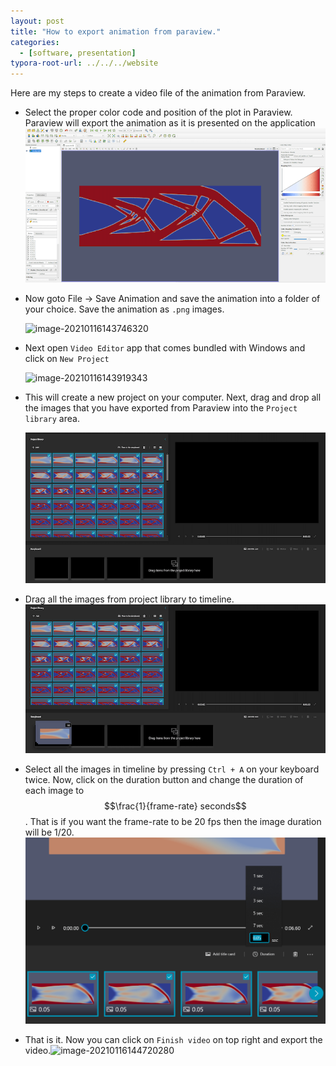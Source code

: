 ```yaml
---
layout: post
title: "How to export animation from paraview."
categories: 
  - [software, presentation]
typora-root-url: ../../../website
---
```

Here are my steps to create a video file of the animation from Paraview.

- Select the proper color code and position of the plot in Paraview.  Paraview will export the animation as it is presented on the application
  ![image-20210115171028235](/assets/images/image-20210115171028235.png)

- Now goto File  →  Save Animation and save the animation  into a folder of your choice. Save the animation as `.png` images.

  ![image-20210116143746320](/assets/images/image-20210116143746320.png)

- Next open `Video Editor` app that comes bundled with Windows and click on `New Project`

  ![image-20210116143919343](/assets/images/image-20210116143919343.png)

- This will create a new project on your computer. Next, drag and drop all the images that you have exported from Paraview into the `Project library` area.

  ![image-20210116144145988](/assets/images/image-20210116144145988.png)

- Drag all the images from project library to timeline.
  ![image-20210116144238957](/assets/images/image-20210116144238957.png)

- Select all the images in timeline by pressing `Ctrl + A` on your keyboard twice. Now, click on the duration button and change the duration of each image to $$\frac{1}{frame-rate} seconds$$. That is if you want the frame-rate to be 20 fps then the image duration will be 1/20. ![image-20210116144612334](/assets/images/image-20210116144612334.png) 

- That is it. Now you can click on `Finish video` on top right and export the video.![image-20210116144720280](/assets/images/image-20210116144720280.png)